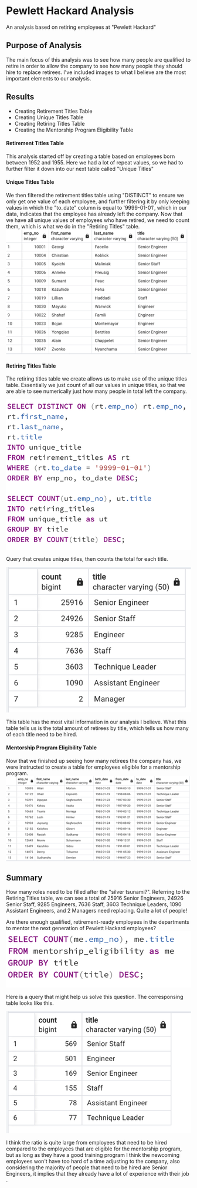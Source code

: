 # Pewlett Hackard Analysis
An analysis based on retiring employees at "Pewlett Hackard"
## Purpose of Analysis
The main focus of this analysis was to see how many people are qualified to retire in order to allow the company to see how many people they should hire to replace retirees. I've included images to what I believe are the most important elements to our analysis.
## Results
* Creating Retirement Titles Table
* Creating Unique Titles Table
* Creating Retiring Titles Table
* Creating the Mentorship Program Eligibility Table
#### Retirement Titles Table
This analysis started off by creating a table based on employees born between 1952 and 1955. Here we had a lot of repeat values, so we had to further filter it down into our next table called "Unique Titles"
#### Unique Titles Table
We then filtered the retirement titles table using "DISTINCT" to ensure we only get one value of each employee, and further filtering it by only keeping values in which the "to_date" column is equal to '9999-01-01', which in our data, indicates that the employee has already left the company. Now that we have all unique values of employees who have retired, we need to count them, which is what we do in the "Retiring Titles" table.
![retirees](/unique_table.png)
#### Retiring Titles Table
The retiring titles table we create allows us to make use of the unique titles table. Essentially we just count of all our values in unique titles, so that we are able to see numerically just how many people in total left the company. 

![count](/unique_retiring.png)

Query that creates unique titles, then counts the total for each title.

![retirees](/retiring_table.png)

This table has the most vital information in our analysis I believe. What this table tells us is the total amount of retirees by title, which tells us how many of each title need to be hired.
#### Mentorship Program Eligibility Table
Now that we finished up seeing how many retirees the company has, we were instructed to create a table for employees eligible for a mentorship program.
![mentorship](/mentorship_table.png)
## Summary 
How many roles need to be filled after the "silver tsunami?". Referring to the Retiring Titles table, we can see a total of 25916 Senior Engineers, 24926 Senior Staff, 9285 Engineers, 7636 Staff, 3603 Technique Leaders, 1090 Assistant Engineers, and 2 Managers need replacing. Quite a lot of people!

Are there enough qualified, retirement-ready employees in the departments to mentor the next generation of Pewlett Hackard employees?
![](/mentorship_total.png)

Here is a query that might help us solve this question. The corresponsing table looks like this.

![](/mentorship_total_table.png)

I think the ratio is quite large from employees that need to be hired compared to the employees that are eligible for the mentorship program, but as long as they have a good training program I think the newcoming employees won't have too hard of a time adjusting to the company, also considering the majority of people that need to be hired are Senior Engineers, it implies that they already have a lot of experience with their job .
